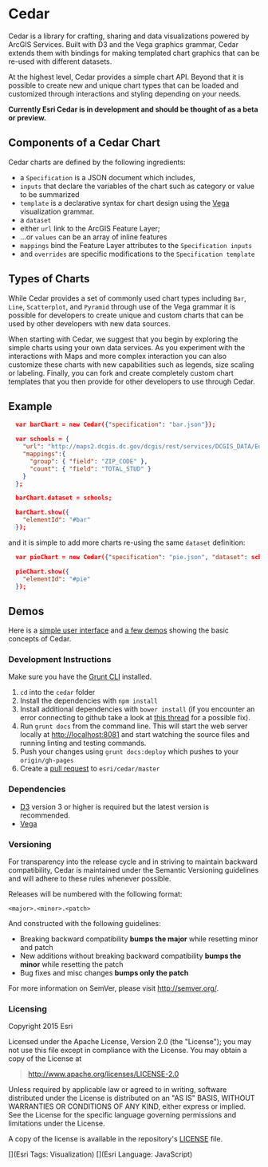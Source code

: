 # Cedar

Cedar is a library for crafting, sharing and data visualizations powered by ArcGIS Services. Built with D3 and the Vega graphics grammar, Cedar extends them with bindings for making templated chart graphics that can be re-used with different datasets.

At the highest level, Cedar provides a simple chart API. Beyond that it is possible to create new and unique chart types that can be loaded and customized through interactions and styling depending on your needs.

**Currently Esri Cedar is in development and should be thought of as a beta or preview.**

## Components of a Cedar Chart

Cedar charts are defined by the following ingredients:

- a `Specification` is a JSON document which includes,
 - `inputs` that declare the variables of the chart such as category or value to be summarized
 - `template` is a declarative syntax for chart design using the [Vega](http://trifacta.github.io/vega/) visualization grammar.
- a `dataset`
 - either `url` link to the ArcGIS Feature Layer;
 - ...or `values` can be an array of inline features
 - `mappings` bind the Feature Layer attributes to the `Specification inputs`
- and `overrides` are specific modifications to the `Specification template`

## Types of Charts

While Cedar provides a set of commonly used chart types including `Bar`, `Line`, `Scatterplot`, and `Pyramid` through use of the Vega grammar it is possible for developers to create unique and custom charts that can be used by other developers with new data sources.

When starting with Cedar, we suggest that you begin by exploring the simple charts using your own data services. As you experiment with the interactions with Maps and more complex interaction you can also customize these charts with new capabilities such as legends, size scaling or labeling. Finally, you can fork and create completely custom chart templates that you then provide for other developers to use through Cedar.

## Example

```json
  var barChart = new Cedar({"specification": "bar.json"});

  var schools = {
    "url": "http://maps2.dcgis.dc.gov/dcgis/rest/services/DCGIS_DATA/Education_WebMercator/MapServer/5",
    "mappings":{
      "group": { "field": "ZIP_CODE" },
      "count": { "field": "TOTAL_STUD" }
    }
  };

  barChart.dataset = schools;

  barChart.show({
    "elementId": "#bar"
  });
```

and it is simple to add more charts re-using the same `dataset` definition:


```json
  var pieChart = new Cedar({"specification": "pie.json", "dataset": schools});

  pieChart.show({
    "elementId": "#pie"
  });
```


## Demos

Here is a [simple user interface](http://dbouwman.github.com/cypress) and [a few demos](http://esri.github.io/cedar/) showing the basic concepts of Cedar.

### Development Instructions

Make sure you have the [Grunt CLI](http://gruntjs.com/getting-started) installed.

1. `cd` into the `cedar` folder
1. Install the dependencies with `npm install`
1. Install additional dependencies with `bower install` (if you encounter an error connecting to github take a look at [this thread](https://github.com/angular/angular-phonecat/issues/141) for a possible fix).
1. Run `grunt docs` from the command line. This will start the web server locally at [http://localhost:8081](http://localhost:8081) and start watching the source files and running linting and testing commands.
1. Push your changes using `grunt docs:deploy` which pushes to your `origin/gh-pages`
1. Create a [pull request](https://help.github.com/articles/creating-a-pull-request) to `esri/cedar/master`

### Dependencies

* [D3](http://d3js.org/) version 3 or higher is required but the latest version is recommended.
* [Vega](http://trifacta.github.io/vega/)

### Versioning

For transparency into the release cycle and in striving to maintain backward compatibility, Cedar is maintained under the Semantic Versioning guidelines and will adhere to these rules whenever possible.

Releases will be numbered with the following format:

`<major>.<minor>.<patch>`

And constructed with the following guidelines:

* Breaking backward compatibility **bumps the major** while resetting minor and patch
* New additions without breaking backward compatibility **bumps the minor** while resetting the patch
* Bug fixes and misc changes **bumps only the patch**

For more information on SemVer, please visit <http://semver.org/>.


### Licensing
Copyright 2015 Esri

Licensed under the Apache License, Version 2.0 (the "License");
you may not use this file except in compliance with the License.
You may obtain a copy of the License at

> http://www.apache.org/licenses/LICENSE-2.0

Unless required by applicable law or agreed to in writing, software
distributed under the License is distributed on an "AS IS" BASIS,
WITHOUT WARRANTIES OR CONDITIONS OF ANY KIND, either express or implied.
See the License for the specific language governing permissions and
limitations under the License.

A copy of the license is available in the repository's [LICENSE](./LICENSE) file.

[](Esri Tags: Visualization)
[](Esri Language: JavaScript)
